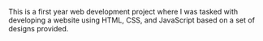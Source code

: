 This is a first year web development project where I was tasked with developing a website using HTML, CSS, and JavaScript based on a set of designs provided.
